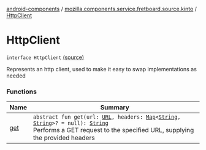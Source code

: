 [android-components](../../index.md) / [mozilla.components.service.fretboard.source.kinto](../index.md) / [HttpClient](./index.md)

# HttpClient

`interface HttpClient` [(source)](https://github.com/mozilla-mobile/android-components/blob/master/components/service/fretboard/src/main/java/mozilla/components/service/fretboard/source/kinto/HttpClient.kt#L14)

Represents an http client, used to
make it easy to swap implementations
as needed

### Functions

| Name | Summary |
|---|---|
| [get](get.md) | `abstract fun get(url: `[`URL`](https://developer.android.com/reference/java/net/URL.html)`, headers: `[`Map`](https://kotlinlang.org/api/latest/jvm/stdlib/kotlin.collections/-map/index.html)`<`[`String`](https://kotlinlang.org/api/latest/jvm/stdlib/kotlin/-string/index.html)`, `[`String`](https://kotlinlang.org/api/latest/jvm/stdlib/kotlin/-string/index.html)`>? = null): `[`String`](https://kotlinlang.org/api/latest/jvm/stdlib/kotlin/-string/index.html)<br>Performs a GET request to the specified URL, supplying the provided headers |
